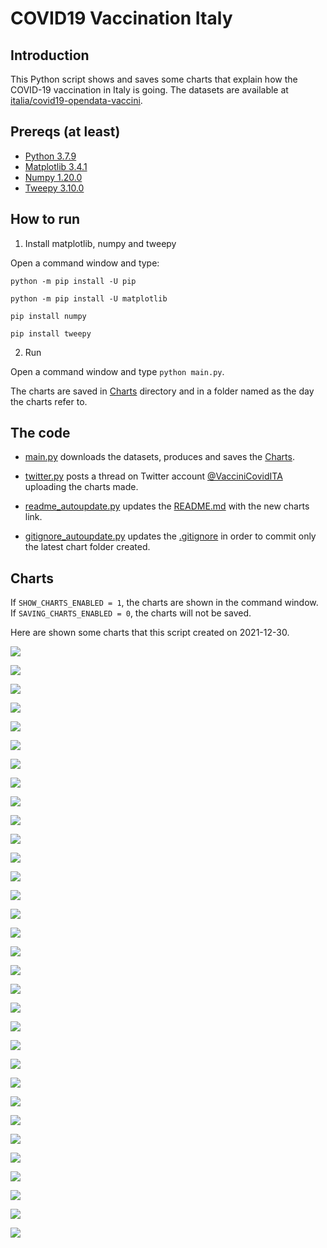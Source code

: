 # COVID19 Vaccination Italy

## Introduction

This Python script shows and saves some charts that explain how the COVID-19 vaccination in Italy is going. The datasets are available at [italia/covid19-opendata-vaccini](https://github.com/italia/covid19-opendata-vaccini).

## Prereqs (at least)
* [Python 3.7.9](https://www.python.org/) 
* [Matplotlib 3.4.1](https://pypi.org/project/matplotlib/)
* [Numpy 1.20.0](https://numpy.org/)
* [Tweepy 3.10.0](https://docs.tweepy.org/en/latest/)

## How to run 
1. Install matplotlib, numpy and tweepy

Open a command window and type:

`python -m pip install -U pip`

`python -m pip install -U matplotlib`

`pip install numpy`

`pip install tweepy`

2. Run

Open a command window and type `python main.py`. 

The charts are saved in [Charts](https://github.com/MatteoOrlandini/COVID-19-Vaccination-Italy/tree/main/Charts) directory and in a folder named as the day the charts refer to.

## The code

* [main.py](https://github.com/MatteoOrlandini/COVID-19-Vaccination-Italy/blob/main/main.py) downloads the datasets, produces and saves the [Charts](https://github.com/MatteoOrlandini/COVID-19-Vaccination-Italy/tree/main/Charts).

* [twitter.py](https://github.com/MatteoOrlandini/COVID-19-Vaccination-Italy/blob/main/twitter.py) posts a thread on Twitter account [@VacciniCovidITA](https://twitter.com/VacciniCovidITA) uploading the charts made.

* [readme_autoupdate.py](https://github.com/MatteoOrlandini/COVID-19-Vaccination-Italy/blob/main/readme_autoupdate.py) updates the [README.md](https://github.com/MatteoOrlandini/COVID-19-Vaccination-Italy/blob/main/README.md) with the new charts link.

* [gitignore_autoupdate.py](https://github.com/MatteoOrlandini/COVID-19-Vaccination-Italy/blob/main/readme_autoupdate.py) updates the [.gitignore](https://github.com/MatteoOrlandini/COVID-19-Vaccination-Italy/blob/main/.gitignore) in order to commit only the latest chart folder created.


## Charts
If `SHOW_CHARTS_ENABLED = 1`, the charts are shown in the command window. If `SAVING_CHARTS_ENABLED = 0`, the charts will not be saved.

Here are shown some charts that this script created on 2021-12-30.

![](https://github.com/MatteoOrlandini/COVID-19-Vaccination-Italy/blob/main/Charts/2021-12-30/2021-12-30-area-dosi_consegnate.png)

![](https://github.com/MatteoOrlandini/COVID-19-Vaccination-Italy/blob/main/Charts/2021-12-30/2021-12-30-area-dosi_somministrate.png)

![](https://github.com/MatteoOrlandini/COVID-19-Vaccination-Italy/blob/main/Charts/2021-12-30/2021-12-30-area-percentuale_somministrazione.png)

![](https://github.com/MatteoOrlandini/COVID-19-Vaccination-Italy/blob/main/Charts/2021-12-30/2021-12-30-fascia_anagrafica-dose_addizionale_booster.png)

![](https://github.com/MatteoOrlandini/COVID-19-Vaccination-Italy/blob/main/Charts/2021-12-30/2021-12-30-fascia_anagrafica-pregressa_infezione.png)

![](https://github.com/MatteoOrlandini/COVID-19-Vaccination-Italy/blob/main/Charts/2021-12-30/2021-12-30-fascia_anagrafica-prima_dose.png)

![](https://github.com/MatteoOrlandini/COVID-19-Vaccination-Italy/blob/main/Charts/2021-12-30/2021-12-30-fascia_anagrafica-seconda_dose.png)

![](https://github.com/MatteoOrlandini/COVID-19-Vaccination-Italy/blob/main/Charts/2021-12-30/2021-12-30-fascia_anagrafica-sesso_femminile.png)

![](https://github.com/MatteoOrlandini/COVID-19-Vaccination-Italy/blob/main/Charts/2021-12-30/2021-12-30-fascia_anagrafica-sesso_maschile-sesso_femminile.png)

![](https://github.com/MatteoOrlandini/COVID-19-Vaccination-Italy/blob/main/Charts/2021-12-30/2021-12-30-fascia_anagrafica-sesso_maschile.png)

![](https://github.com/MatteoOrlandini/COVID-19-Vaccination-Italy/blob/main/Charts/2021-12-30/2021-12-30-fascia_anagrafica-totale.png)

![](https://github.com/MatteoOrlandini/COVID-19-Vaccination-Italy/blob/main/Charts/2021-12-30/2021-12-30-giorni-dose-aggiuntiva.png)

![](https://github.com/MatteoOrlandini/COVID-19-Vaccination-Italy/blob/main/Charts/2021-12-30/2021-12-30-giorni-dosi_giornaliere.png)

![](https://github.com/MatteoOrlandini/COVID-19-Vaccination-Italy/blob/main/Charts/2021-12-30/2021-12-30-giorni-dosi_totali.png)

![](https://github.com/MatteoOrlandini/COVID-19-Vaccination-Italy/blob/main/Charts/2021-12-30/2021-12-30-giorni-fascia_anagrafica-05-11.png)

![](https://github.com/MatteoOrlandini/COVID-19-Vaccination-Italy/blob/main/Charts/2021-12-30/2021-12-30-giorni-fascia_anagrafica-12-19.png)

![](https://github.com/MatteoOrlandini/COVID-19-Vaccination-Italy/blob/main/Charts/2021-12-30/2021-12-30-giorni-fascia_anagrafica-20-29.png)

![](https://github.com/MatteoOrlandini/COVID-19-Vaccination-Italy/blob/main/Charts/2021-12-30/2021-12-30-giorni-fascia_anagrafica-30-39.png)

![](https://github.com/MatteoOrlandini/COVID-19-Vaccination-Italy/blob/main/Charts/2021-12-30/2021-12-30-giorni-fascia_anagrafica-40-49.png)

![](https://github.com/MatteoOrlandini/COVID-19-Vaccination-Italy/blob/main/Charts/2021-12-30/2021-12-30-giorni-fascia_anagrafica-50-59.png)

![](https://github.com/MatteoOrlandini/COVID-19-Vaccination-Italy/blob/main/Charts/2021-12-30/2021-12-30-giorni-fascia_anagrafica-60-69.png)

![](https://github.com/MatteoOrlandini/COVID-19-Vaccination-Italy/blob/main/Charts/2021-12-30/2021-12-30-giorni-fascia_anagrafica-70-79.png)

![](https://github.com/MatteoOrlandini/COVID-19-Vaccination-Italy/blob/main/Charts/2021-12-30/2021-12-30-giorni-fascia_anagrafica-80-89.png)

![](https://github.com/MatteoOrlandini/COVID-19-Vaccination-Italy/blob/main/Charts/2021-12-30/2021-12-30-giorni-fascia_anagrafica-90+.png)

![](https://github.com/MatteoOrlandini/COVID-19-Vaccination-Italy/blob/main/Charts/2021-12-30/2021-12-30-giorni-fornitore-Janssen.png)

![](https://github.com/MatteoOrlandini/COVID-19-Vaccination-Italy/blob/main/Charts/2021-12-30/2021-12-30-giorni-fornitore-Moderna.png)

![](https://github.com/MatteoOrlandini/COVID-19-Vaccination-Italy/blob/main/Charts/2021-12-30/2021-12-30-giorni-fornitore-Pfizer%20Pediatrico.png)

![](https://github.com/MatteoOrlandini/COVID-19-Vaccination-Italy/blob/main/Charts/2021-12-30/2021-12-30-giorni-fornitore-Pfizer-BioNTech.png)

![](https://github.com/MatteoOrlandini/COVID-19-Vaccination-Italy/blob/main/Charts/2021-12-30/2021-12-30-giorni-fornitore-Vaxzevria%20(AstraZeneca).png)

![](https://github.com/MatteoOrlandini/COVID-19-Vaccination-Italy/blob/main/Charts/2021-12-30/2021-12-30-giorni-pregressa-infezione.png)

![](https://github.com/MatteoOrlandini/COVID-19-Vaccination-Italy/blob/main/Charts/2021-12-30/2021-12-30-giorni-prima_dose-seconda_dose-barre.png)

![](https://github.com/MatteoOrlandini/COVID-19-Vaccination-Italy/blob/main/Charts/2021-12-30/2021-12-30-giorni-prima_dose-seconda_dose.png)

